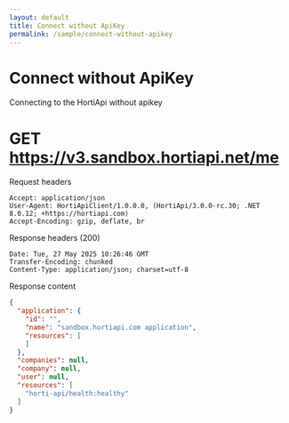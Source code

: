 ```yaml
---
layout: default
title: Connect without ApiKey
permalink: /sample/connect-without-apikey
---
```


# Connect without ApiKey

Connecting to the HortiApi without apikey

# GET https://v3.sandbox.hortiapi.net/me

Request headers
```
Accept: application/json
User-Agent: HortiApiClient/1.0.0.0, (HortiApi/3.0.0-rc.30; .NET 8.0.12; +https://hortiapi.com)
Accept-Encoding: gzip, deflate, br
```

Response headers (200)
```
Date: Tue, 27 May 2025 10:26:46 GMT
Transfer-Encoding: chunked
Content-Type: application/json; charset=utf-8
```

Response content
``` json
{
  "application": {
    "id": "",
    "name": "sandbox.hortiapi.com application",
    "resources": [
    ]
  },
  "companies": null,
  "company": null,
  "user": null,
  "resources": [
    "horti-api/health:healthy"
  ]
}
```

